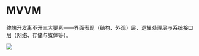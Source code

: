 # MVVM

终端开发离不开三大要素——界面表现（结构、外观）层、逻辑处理层与系统接口层（网络、存储与媒体等）。

![](https://tva1.sinaimg.cn/large/007rAy9hgy1g2jxq1pqs5j30u00ba3zn.jpg)

